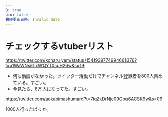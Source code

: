 ```yaml
---
Q: true
pin: false
最終更新日時: Invalid date
---
```

# チェックするvtuberリスト

https://twitter.com/koharu_yem/status/1541939774994661376?t=a1WaWNsiGlxWQYT0cuH26w&s=19

- 何も動画がなかった。ツイッター活動だけでチャンネル登録者を800人集めている。すごい。  
- 今見たら、8万人になってた。すごい。  

https://twitter.com/aokabimashumaro?t=7iqZkDrNje09Gbu6ACSK9w&s=09

1000人行ったばっか。